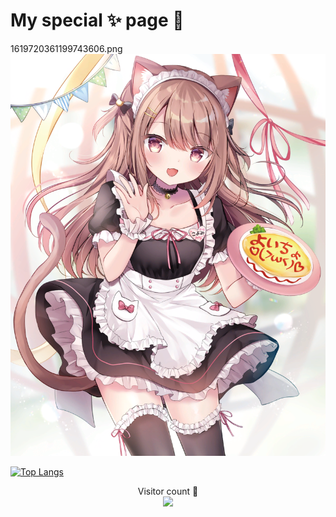# My special ✨ page 🎁

1619720361199743606.png
![RedCatGirl](https://github.com/RedCatGirl/RedCatGirl/blob/main/1619720361199743606.png)

[![Top Langs](https://github-readme-stats.vercel.app/api/top-langs/?username=RedCatGirl&layout=compact&theme=synthwave)](https://github.com/anuraghazra/github-readme-stats)


<p align="center"> 
  Visitor count 💖<br>
  <img src="https://profile-counter.glitch.me/RedCatGirl/count.svg" />
</p>

